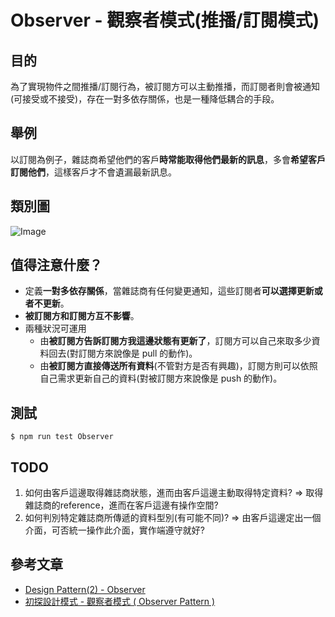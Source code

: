 # Observer - 觀察者模式(推播/訂閱模式)
## 目的
為了實現物件之間推播/訂閱行為，被訂閱方可以主動推播，而訂閱者則會被通知(可接受或不接受)，存在一對多依存關係，也是一種降低耦合的手段。

## 舉例
以訂閱為例子，雜誌商希望他們的客戶**時常能取得他們最新的訊息**，多會**希望客戶訂閱他們**，這樣客戶才不會遺漏最新訊息。

## 類別圖
![Image](https://i.imgur.com/4xkdNmR.png)

## 值得注意什麼？
- 定義**一對多依存關係**，當雜誌商有任何變更通知，這些訂閱者**可以選擇更新或者不更新**。
- **被訂閱方和訂閱方互不影響**。
- 兩種狀況可運用
    - 由**被訂閱方告訴訂閱方我這邊狀態有更新了**，訂閱方可以自己來取多少資料回去(對訂閱方來說像是 pull 的動作)。
    - 由**被訂閱方直接傳送所有資料**(不管對方是否有興趣)，訂閱方則可以依照自己需求更新自己的資料(對被訂閱方來說像是 push 的動作)。

## 測試
```
$ npm run test Observer
```

## TODO
1. 如何由客戶這邊取得雜誌商狀態，進而由客戶這邊主動取得特定資料? => 取得雜誌商的reference，進而在客戶這邊有操作空間?
2. 如何判別特定雜誌商所傳遞的資料型別(有可能不同)? => 由客戶這邊定出一個介面，可否統一操作此介面，實作端遵守就好?

 ## 參考文章
 - [Design Pattern(2) - Observer](https://www.jyt0532.com/2017/04/12/observer/)
 - [初探設計模式 - 觀察者模式 ( Observer Pattern )](https://ithelp.ithome.com.tw/articles/10204117)